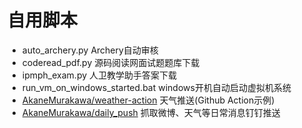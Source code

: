 # 自用脚本

- auto_archery.py Archery自动审核
- coderead_pdf.py 源码阅读网面试题题库下载
- ipmph_exam.py 人卫教学助手答案下载
- run_vm_on_windows_started.bat windows开机自动启动虚拟机系统
- [AkaneMurakawa/weather-action](https://github.com/AkaneMurakawa/weather-action) 天气推送(Github Action示例)
- [AkaneMurakawa/daily_push](https://github.com/AkaneMurakawa/daily_push) 抓取微博、天气等日常消息钉钉推送
